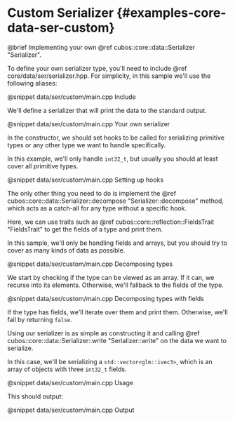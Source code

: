 # Custom Serializer {#examples-core-data-ser-custom}

@brief Implementing your own @ref cubos::core::data::Serializer "Serializer".

To define your own serializer type, you'll need to include
@ref core/data/ser/serializer.hpp. For simplicity, in this sample we'll use
the following aliases:

@snippet data/ser/custom/main.cpp Include

We'll define a serializer that will print the data to the standard output.

@snippet data/ser/custom/main.cpp Your own serializer

In the constructor, we should set hooks to be called for serializing primitive
types or any other type we want to handle specifically.

In this example, we'll only handle `int32_t`, but usually you should at least
cover all primitive types.

@snippet data/ser/custom/main.cpp Setting up hooks

The only other thing you need to do is implement the @ref
cubos::core::data::Serializer::decompose "Serializer::decompose" method, which
acts as a catch-all for any type without a specific hook.

Here, we can use traits such as @ref cubos::core::reflection::FieldsTrait
"FieldsTrait" to get the fields of a type and print them.

In this sample, we'll only be handling fields and arrays, but you should try to
cover as many kinds of data as possible.

@snippet data/ser/custom/main.cpp Decomposing types

We start by checking if the type can be viewed as an array. If it can, we
recurse into its elements.
Otherwise, we'll fallback to the fields of the type.

@snippet data/ser/custom/main.cpp Decomposing types with fields

If the type has fields, we'll iterate over them and print them.
Otherwise, we'll fail by returning `false`.

Using our serializer is as simple as constructing it and calling @ref
cubos::core::data::Serializer::write "Serializer::write" on the data we want to
serialize.

In this case, we'll be serializing a `std::vector<glm::ivec3>`, which is
an array of objects with three `int32_t` fields.

@snippet data/ser/custom/main.cpp Usage

This should output:

@snippet data/ser/custom/main.cpp Output
